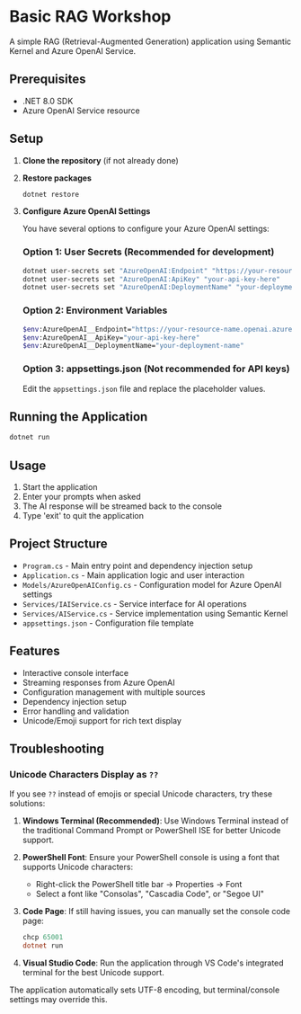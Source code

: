 # Basic RAG Workshop

A simple RAG (Retrieval-Augmented Generation) application using Semantic Kernel and Azure OpenAI Service.

## Prerequisites

- .NET 8.0 SDK
- Azure OpenAI Service resource

## Setup

1. **Clone the repository** (if not already done)

2. **Restore packages**
   ```bash
   dotnet restore
   ```

3. **Configure Azure OpenAI Settings**

   You have several options to configure your Azure OpenAI settings:

   ### Option 1: User Secrets (Recommended for development)
   ```bash
   dotnet user-secrets set "AzureOpenAI:Endpoint" "https://your-resource-name.openai.azure.com/"
   dotnet user-secrets set "AzureOpenAI:ApiKey" "your-api-key-here"
   dotnet user-secrets set "AzureOpenAI:DeploymentName" "your-deployment-name"
   ```

   ### Option 2: Environment Variables
   ```bash
   $env:AzureOpenAI__Endpoint="https://your-resource-name.openai.azure.com/"
   $env:AzureOpenAI__ApiKey="your-api-key-here"
   $env:AzureOpenAI__DeploymentName="your-deployment-name"
   ```

   ### Option 3: appsettings.json (Not recommended for API keys)
   Edit the `appsettings.json` file and replace the placeholder values.

## Running the Application

```bash
dotnet run
```

## Usage

1. Start the application
2. Enter your prompts when asked
3. The AI response will be streamed back to the console
4. Type 'exit' to quit the application

## Project Structure

- `Program.cs` - Main entry point and dependency injection setup
- `Application.cs` - Main application logic and user interaction
- `Models/AzureOpenAIConfig.cs` - Configuration model for Azure OpenAI settings
- `Services/IAIService.cs` - Service interface for AI operations
- `Services/AIService.cs` - Service implementation using Semantic Kernel
- `appsettings.json` - Configuration file template

## Features

- Interactive console interface
- Streaming responses from Azure OpenAI
- Configuration management with multiple sources
- Dependency injection setup
- Error handling and validation
- Unicode/Emoji support for rich text display

## Troubleshooting

### Unicode Characters Display as `??`

If you see `??` instead of emojis or special Unicode characters, try these solutions:

1. **Windows Terminal (Recommended)**: Use Windows Terminal instead of the traditional Command Prompt or PowerShell ISE for better Unicode support.

2. **PowerShell Font**: Ensure your PowerShell console is using a font that supports Unicode characters:
   - Right-click the PowerShell title bar → Properties → Font
   - Select a font like "Consolas", "Cascadia Code", or "Segoe UI"

3. **Code Page**: If still having issues, you can manually set the console code page:
   ```powershell
   chcp 65001
   dotnet run
   ```

4. **Visual Studio Code**: Run the application through VS Code's integrated terminal for the best Unicode support.

The application automatically sets UTF-8 encoding, but terminal/console settings may override this.
